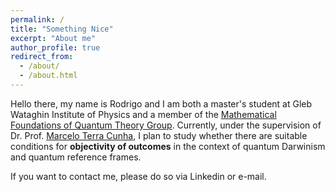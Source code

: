 ```yaml
---
permalink: /
title: "Something Nice"
excerpt: "About me"
author_profile: true
redirect_from: 
  - /about/
  - /about.html
---
```


Hello there, my name is Rodrigo and I am both a master's student at Gleb Wataghin Institute of Physics and a member of the [Mathematical Foundations of Quantum Theory Group](https://www.ime.unicamp.br/~mfq/). Currently, under the supervision of Dr. Prof. [Marcelo Terra Cunha](https://scholar.google.com.br/citations?user=LG4eyFYAAAAJ), I plan to study whether there are suitable conditions for __objectivity of outcomes__ in the context of quantum Darwinism and quantum reference frames.

If you want to contact me, please do so via Linkedin or e-mail.
